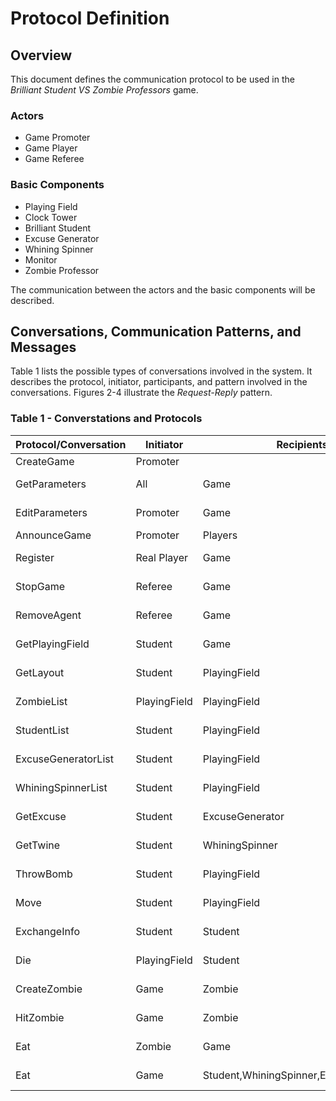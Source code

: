 Protocol Definition
===================

Overview
-----------

This document defines the communication protocol to be used in the *Brilliant Student VS Zombie Professors* game.

### Actors

* Game Promoter
* Game Player
* Game Referee

### Basic Components

* Playing Field
* Clock Tower
* Brilliant Student
* Excuse Generator
* Whining Spinner
* Monitor
* Zombie Professor

The communication between the actors and the basic components will be described.


Conversations, Communication Patterns, and Messages
---------------------------------------------------

Table 1 lists the possible types of conversations involved in the system. It describes the protocol, initiator, participants, and pattern involved in the conversations. Figures 2-4 illustrate the *Request-Reply* pattern.

### Table 1 - Converstations and Protocols

Protocol/Conversation | Initiator     | Recipients      | Pattern       |
--------------------- | ------------- | --------------- | ------------- |
CreateGame            | Promoter      |
GetParameters         | All           | Game            | Request-Reply |
EditParameters        | Promoter      | Game            | Request-Reply |
AnnounceGame          | Promoter      | Players         | One Way       |
Register              | Real Player   | Game            | Request-Reply |
StopGame              | Referee       | Game            | Request-Reply |
RemoveAgent           | Referee       | Game            | Request-Reply |
GetPlayingField       | Student       | Game            | Request-Reply |
GetLayout             | Student       | PlayingField    | Request-Reply |
ZombieList            | PlayingField  | PlayingField    | Request-Reply |
StudentList           | Student       | PlayingField    | Request-Reply |
ExcuseGeneratorList   | Student       | PlayingField    | Request-Reply |
WhiningSpinnerList    | Student       | PlayingField    | Request-Reply |
GetExcuse             | Student       | ExcuseGenerator | Request-Reply |
GetTwine              | Student       | WhiningSpinner  | Request-Reply |
ThrowBomb             | Student       | PlayingField    | Request-Reply |
Move                  | Student       | PlayingField    | Request-Reply |
ExchangeInfo          | Student       | Student         | Request-Reply |
Die                   | PlayingField  | Student         | Request-Reply |
CreateZombie          | Game          | Zombie          | Request-Reply |
HitZombie             | Game          | Zombie          | Request-Reply |
Eat                   | Zombie        | Game            | Request-Reply |
Eat                   | Game          | Student,WhiningSpinner,ExcuseGenerator | Request-Reply |